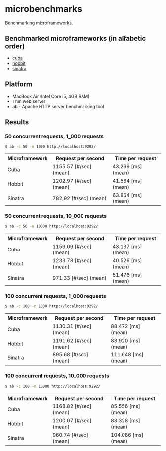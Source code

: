 # microbenchmarks

Benchmarking microframeworks.

## Benchmarked microframeworks (in alfabetic order)

* [cuba](https://github.com/soveran/cuba)
* [hobbit](https://github.com/patriciomacadden/hobbit)
* [sinatra](https://github.com/sinatra/sinatra)

## Platform

* MacBook Air (Intel Core i5, 4GB RAM)
* Thin web server
* ab - Apache HTTP server benchmarking tool

## Results

### 50 concurrent requests, 1_000 requests

```bash
$ ab -c 50 -n 1000 http://localhost:9292/
```

<table>
  <tr>
    <th>Microframework</th>
    <th>Request per second</th>
    <th>Time per request</th>
  </tr>
  <tr>
    <td>Cuba</td>
    <td>1155.57 [#/sec] (mean)</td>
    <td>43.269 [ms] (mean)</td>
  </tr>
  <tr>
    <td>Hobbit</td>
    <td>1202.97 [#/sec] (mean)</td>
    <td>41.564 [ms] (mean)</td>
  </tr>
  <tr>
    <td>Sinatra</td>
    <td>782.92 [#/sec] (mean)</td>
    <td>63.864 [ms] (mean)</td>
  </tr>
</table>

### 50 concurrent requests, 10_000 requests

```bash
$ ab -c 50 -n 10000 http://localhost:9292/
```

<table>
  <tr>
    <th>Microframework</th>
    <th>Request per second</th>
    <th>Time per request</th>
  </tr>
  <tr>
    <td>Cuba</td>
    <td>1159.09 [#/sec] (mean)</td>
    <td>43.137 [ms] (mean)</td>
  </tr>
  <tr>
    <td>Hobbit</td>
    <td>1233.78 [#/sec] (mean)</td>
    <td>40.526 [ms] (mean)</td>
  </tr>
  <tr>
    <td>Sinatra</td>
    <td>971.33 [#/sec] (mean)</td>
    <td>51.476 [ms] (mean)</td>
  </tr>
</table>

### 100 concurrent requests, 1_000 requests

```bash
$ ab -c 100 -n 1000 http://localhost:9292/
```

<table>
  <tr>
    <th>Microframework</th>
    <th>Request per second</th>
    <th>Time per request</th>
  </tr>
  <tr>
    <td>Cuba</td>
    <td>1130.31 [#/sec] (mean)</td>
    <td>88.472 [ms] (mean)</td>
  </tr>
  <tr>
    <td>Hobbit</td>
    <td>1191.62 [#/sec] (mean)</td>
    <td>83.920 [ms] (mean)</td>
  </tr>
  <tr>
    <td>Sinatra</td>
    <td>895.68 [#/sec] (mean)</td>
    <td>111.648 [ms] (mean)</td>
  </tr>
</table>

### 100 concurrent requests, 10_000 requests

```bash
$ ab -c 100 -n 10000 http://localhost:9292/
```

<table>
  <tr>
    <th>Microframework</th>
    <th>Request per second</th>
    <th>Time per request</th>
  </tr>
  <tr>
    <td>Cuba</td>
    <td>1168.82 [#/sec] (mean)</td>
    <td>85.556 [ms] (mean)</td>
  </tr>
  <tr>
    <td>Hobbit</td>
    <td>1200.07 [#/sec] (mean)</td>
    <td>83.328 [ms] (mean)</td>
  </tr>
  <tr>
    <td>Sinatra</td>
    <td>960.74 [#/sec] (mean)</td>
    <td>104.086 [ms] (mean)</td>
  </tr>
</table>
